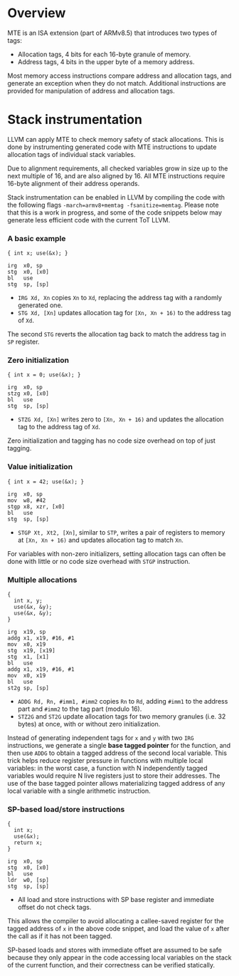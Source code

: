 # Overview
MTE is an ISA extension (part of ARMv8.5) that introduces two types of tags:
* Allocation tags, 4 bits for each 16-byte granule of memory.
* Address tags, 4 bits in the upper byte of a memory address.

Most memory access instructions compare address and allocation tags, and generate an exception when they do not match. Additional instructions are provided for manipulation of address and allocation tags.

# Stack instrumentation

LLVM can apply MTE to check memory safety of stack allocations. This is done by instrumenting generated code with MTE instructions to update allocation tags of individual stack variables.

Due to alignment requirements, all checked variables grow in size up to the next multiple of 16, and are also aligned by 16. All MTE instructions require 16-byte alignment of their address operands.

Stack instrumentation can be enabled in LLVM by compiling the code with the following flags `-march=armv8+memtag -fsanitize=memtag`. Please note that this is a work in progress, and some of the code snippets below may generate less efficient code with the current ToT LLVM.

### A basic example

`{ int x; use(&x); }`

    irg  x0, sp
    stg  x0, [x0]
    bl   use
    stg  sp, [sp]

- `IRG Xd, Xn` copies `Xn` to `Xd`, replacing the address tag with a randomly generated one.
- `STG Xd, [Xn]` updates allocation tag for `[Xn, Xn + 16)` to the address tag of `Xd`.

The second `STG` reverts the allocation tag back to match the address tag in `SP` register.

### Zero initialization

`{ int x = 0; use(&x); }`

    irg  x0, sp
    stzg x0, [x0]
    bl   use
    stg  sp, [sp]

- `STZG Xd, [Xn]` writes zero to `[Xn, Xn + 16)` and updates the allocation tag to the address tag of `Xd`.

Zero initialization and tagging has no code size overhead on top of just tagging.

### Value initialization

    { int x = 42; use(&x); }

    irg  x0, sp
    mov  w8, #42
    stgp x8, xzr, [x0]
    bl   use
    stg  sp, [sp]

- `STGP Xt, Xt2, [Xn]`, similar to `STP`, writes a pair of registers to memory at `[Xn, Xn + 16)` and updates allocation tag to match `Xn`.

For variables with non-zero initializers, setting allocation tags can often be done with little or no code size overhead with `STGP` instruction.

### Multiple allocations

    {
      int x, y;
      use(&x, &y);
      use(&x, &y);
    }

    irg  x19, sp
    addg x1, x19, #16, #1
    mov  x0, x19
    stg  x19, [x19]
    stg  x1, [x1]
    bl   use
    addg x1, x19, #16, #1
    mov  x0, x19
    bl   use
    st2g sp, [sp]

- `ADDG Rd, Rn, #imm1, #imm2` copies `Rn` to `Rd`, adding `#imm1` to the address part and `#imm2` to the tag part (modulo 16).
- `STZ2G` and `ST2G` update allocation tags for two memory granules (i.e. 32 bytes) at once, with or without zero initialization.

Instead of generating independent tags for `x` and `y` with two `IRG` instructions, we generate a single **base tagged pointer** for the function, and then use `ADDG` to obtain a tagged address of the second local variable. This trick helps reduce register pressure in functions with multiple local variables: in the worst case, a function with N independently tagged variables would require N live registers just to store their addresses. The use of the base tagged pointer allows materializing tagged address of any local variable with a single arithmetic instruction.


### SP-based load/store instructions

    {
      int x;
      use(&x);
      return x;
    }

    irg  x0, sp
    stg  x0, [x0]
    bl   use
    ldr  w0, [sp]
    stg  sp, [sp]

- All load and store instructions with SP base register and immediate offset do not check tags.

This allows the compiler to avoid allocating a callee-saved register for the tagged address of `x` in the above code snippet, and load the value of `x` after the call as if it has not been tagged.

SP-based loads and stores with immediate offset are assumed to be safe because they only appear in the code accessing local variables on the stack of the current function, and their correctness can be verified statically.
